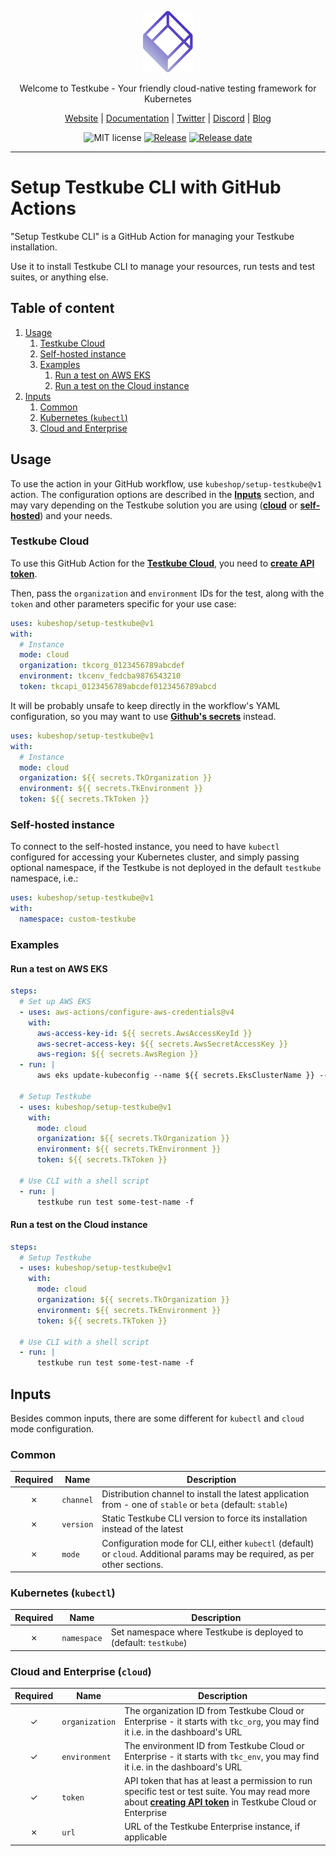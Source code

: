 <p align="center">
  <img src="assets/testkube-logo.svg" alt="Testkube Logo" width="80"/>
</p>

<p align="center">
  Welcome to Testkube - Your friendly cloud-native testing framework for Kubernetes
</p>

<p align="center">
  <a href="https://testkube.io">Website</a> |
  <a href="https://kubeshop.github.io/testkube">Documentation</a> |
  <a href="https://twitter.com/testkube_io">Twitter</a> |
  <a href="https://discord.gg/hfq44wtR6Q">Discord</a> |
  <a href="https://kubeshop.io/category/testkube">Blog</a>
</p>

<p align="center">
  <img title="MIT license" src="https://img.shields.io/badge/License-MIT-yellow.svg"/>
  <a href="https://github.com/kubeshop/setup-testkube/releases"><img title="Release" src="https://img.shields.io/github/v/release/kubeshop/setup-testkube"/></a>
  <a href="https://github.com/kubeshop/setup-testkube/releases"><img title="Release date" src="https://img.shields.io/github/release-date/kubeshop/setup-testkube"/></a>
</p>

<hr>

# Setup Testkube CLI with GitHub Actions

"Setup Testkube CLI" is a GitHub Action for managing your Testkube installation.

Use it to install Testkube CLI to manage your resources, run tests and test suites, or anything else.

## Table of content

1. [Usage](#usage)
   1. [Testkube Cloud](#testkube-cloud)
   2. [Self-hosted instance](#self-hosted-instance)
   3. [Examples](#examples)
      1. [Run a test on AWS EKS](#run-a-test-on-aws-eks)
      2. [Run a test on the Cloud instance](#run-a-test-on-the-cloud-instance)
2. [Inputs](#inputs)
   1. [Common](#common)
   2. [Kubernetes (`kubectl`)](#kubernetes-kubectl)
   3. [Cloud and Enterprise](#cloud-and-enterprise-cloud)

## Usage

To use the action in your GitHub workflow, use `kubeshop/setup-testkube@v1` action.
The configuration options are described in the [**Inputs**](#inputs) section, and may vary depending on the Testkube solution you are using ([**cloud**](#cloud) or [**self-hosted**](#self-hosted-instance)) and your needs.

### Testkube Cloud

To use this GitHub Action for the [**Testkube Cloud**](https://cloud.testkube.io), you need to [**create API token**](https://docs.testkube.io/testkube-cloud/organization-management#api-tokens).

Then, pass the `organization` and `environment` IDs for the test, along with the `token` and other parameters specific for your use case:

```yaml
uses: kubeshop/setup-testkube@v1
with:
  # Instance
  mode: cloud
  organization: tkcorg_0123456789abcdef
  environment: tkcenv_fedcba9876543210
  token: tkcapi_0123456789abcdef0123456789abcd
```

It will be probably unsafe to keep directly in the workflow's YAML configuration, so you may want to use [**Github's secrets**](https://docs.github.com/en/actions/security-guides/encrypted-secrets) instead.

```yaml
uses: kubeshop/setup-testkube@v1
with:
  # Instance
  mode: cloud
  organization: ${{ secrets.TkOrganization }}
  environment: ${{ secrets.TkEnvironment }}
  token: ${{ secrets.TkToken }}
```

### Self-hosted instance

To connect to the self-hosted instance, you need to have `kubectl` configured for accessing your Kubernetes cluster, and simply passing optional namespace, if the Testkube is not deployed in the default `testkube` namespace, i.e.:

```yaml
uses: kubeshop/setup-testkube@v1
with:
  namespace: custom-testkube
```

### Examples

#### Run a test on AWS EKS

```yaml
steps:
  # Set up AWS EKS
  - uses: aws-actions/configure-aws-credentials@v4
    with:
      aws-access-key-id: ${{ secrets.AwsAccessKeyId }}
      aws-secret-access-key: ${{ secrets.AwsSecretAccessKey }}
      aws-region: ${{ secrets.AwsRegion }}
  - run: |
      aws eks update-kubeconfig --name ${{ secrets.EksClusterName }} --region ${{ secrets.AwsRegion }}

  # Setup Testkube
  - uses: kubeshop/setup-testkube@v1
    with:
      mode: cloud
      organization: ${{ secrets.TkOrganization }}
      environment: ${{ secrets.TkEnvironment }}
      token: ${{ secrets.TkToken }}

  # Use CLI with a shell script
  - run: |
      testkube run test some-test-name -f
```

#### Run a test on the Cloud instance

```yaml
steps:
  # Setup Testkube
  - uses: kubeshop/setup-testkube@v1
    with:
      mode: cloud
      organization: ${{ secrets.TkOrganization }}
      environment: ${{ secrets.TkEnvironment }}
      token: ${{ secrets.TkToken }}

  # Use CLI with a shell script
  - run: |
      testkube run test some-test-name -f
```

## Inputs

Besides common inputs, there are some different for `kubectl` and `cloud` mode configuration.

### Common

| Required | Name              | Description                                                                                                                  |
|:--------:|-------------------|------------------------------------------------------------------------------------------------------------------------------|
|    ✗     | `channel`         | Distribution channel to install the latest application from - one of `stable` or `beta` (default: `stable`)                  |
|    ✗     | `version`         | Static Testkube CLI version to force its installation instead of the latest                                                  |
|    ✗     | `mode`            | Configuration mode for CLI, either `kubectl` (default) or `cloud`. Additional params may be required, as per other sections. |

### Kubernetes (`kubectl`)

| Required | Name           | Description                                                                            |
|:--------:|----------------|----------------------------------------------------------------------------------------|
|    ✗     | `namespace`    | Set namespace where Testkube is deployed to (default: `testkube`)                      |

### Cloud and Enterprise (`cloud`)

| Required | Name           | Description                                                                                                                                                                                                                               |
|:--------:|----------------|-------------------------------------------------------------------------------------------------------------------------------------------------------------------------------------------------------------------------------------------|
|    ✓     | `organization` | The organization ID from Testkube Cloud or Enterprise - it starts with `tkc_org`, you may find it i.e. in the dashboard's URL                                                                                                             |
|    ✓     | `environment`  | The environment ID from Testkube Cloud or Enterprise - it starts with `tkc_env`, you may find it i.e. in the dashboard's URL                                                                                                              |
|    ✓     | `token`        | API token that has at least a permission to run specific test or test suite. You may read more about [**creating API token**](https://docs.testkube.io/testkube-cloud/organization-management#api-tokens) in Testkube Cloud or Enterprise |
|    ✗     | `url`          | URL of the Testkube Enterprise instance, if applicable                                                                                                                                                                                    |
